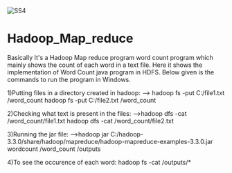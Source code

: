 ![SS4](https://user-images.githubusercontent.com/48358012/178337682-b9ca11b3-8828-4273-9693-06afd88a1bcd.PNG)
# Hadoop_Map_reduce
Basically It's a Hadoop Map reduce program word count program which mainly shows the count of each word in a text file.
Here it  shows  the implementation of Word Count java program in HDFS.
Below given is the commands to run the program in Windows.

1)Putting files in a directory created in hadoop:
--> hadoop fs -put C:/file1.txt /word_count
    hadoop fs -put C:/file2.txt /word_count

2)Checking what text is present in the files:
-->hadoop dfs -cat /word_count/file1.txt
   hadoop dfs -cat /word_count/file2.txt
   
3)Running the jar file:
-->hadoop jar C:/hadoop-3.3.0/share/hadoop/mapreduce/hadoop-mapreduce-examples-3.3.0.jar wordcount /word_count /outputs

4)To see the occurence of each word:
hadoop fs -cat /outputs/*
